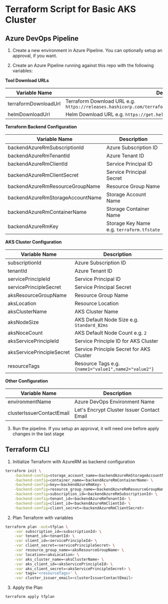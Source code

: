 # Terraform Script for Basic AKS Cluster

## Azure DevOps Pipeline

1. Create a new environment in Azure Pipeline. You can optionally setup an approval, if you want.

2. Create an Azure Pipeline running against this repo with the following variables:

**Tool Download URLs**

| Variable Name | Description |
| --- | --- |
| terraformDownloadUrl | Terraform Download URL e.g. `https://releases.hashicorp.com/terraform/0.12.24/terraform_0.12.24_linux_amd64.zip` |
| helmDownloadUrl | Helm Download URL e.g. `https://get.helm.sh/helm-v3.1.2-linux-amd64.tar.gz` |

**Terraform Backend Configuration**

| Variable Name | Description |
| --- | --- |
| backendAzureRmSubscriptionId | Azure Subscription ID |
| backendAzureRmTenantId | Azure Tenant ID |
| backendAzureRmClientId | Service Principal ID |
| backendAzureRmClientSecret | Service Principal Secret |
| backendAzureRmResourceGroupName | Resource Group Name |
| backendAzureRmStorageAccountName | Storage Account Name |
| backendAzureRmContainerName | Storage Container Name |
| backendAzureRmKey | Storage Key Name e.g. `terraform.tfstate` |

**AKS Cluster Configuration**

| Variable Name | Description |
| --- | --- |
| subscriptionId | Azure Subscription ID |
| tenantId | Azure Tenant ID |
| servicePrincipleId | Service Principal ID |
| servicePrincipleSecret | Service Principal Secret |
| aksResourceGroupName | Resource Group Name |
| aksLocation | Resource Location |
| aksClusterName | AKS Cluster Name |
| aksNodeSize | AKS Default Node Size e.g. `Standard_B2ms` |
| aksNoceCount | AKS Default Node Count e.g. `2` |
| aksServicePrincipleId | Service Principle ID for AKS Cluster |
| aksServicePrincipleSecret | Service Principle Secret for AKS Cluster |
| resourceTags | Resource Tags e.g. `{name1="value1",name2="value2"}` |

**Other Configuration**

| Variable Name | Description |
| --- | --- |
| environmentName | Azure DevOps Environment Name |
| clusterIssuerContactEmail | Let's Encrypt Cluster Issuer Contact Email |

3. Run the pipeline. If you setup an approval, it will need one before apply changes in the last stage

## Terraform CLI

1. Initialize Terraform with AzureRM as backend configuration

```sh
terraform init \
    -backend-config=storage_account_name=<backendAzureRmStorageAccountName> \
    -backend-config=container_name=<backendAzureRmContainerName> \
    -backend-config=key=<backendAzureRmKey> \
    -backend-config=resource_group_name=<backendAzureRmResourceGroupName> \
    -backend-config=subscription_id=<backendAzureRmSubscriptionId> \
    -backend-config=tenant_id=<backendAzureRmTenantId> \
    -backend-config=client_id=<backendAzureRmClientId> \
    -backend-config=client_secret=<backendAzureRmClientSecret>
```

2. Plan Terraform with variables

```sh
terraform plan -out=tfplan \
    -var subscription_id=<subscriptionId> \
    -var tenant_id=<tenantId> \
    -var client_id=<servicePrincipleId> \
    -var client_secret=<servicePrincipleSecret> \
    -var resource_group_name=<aksResourceGroupName> \
    -var location=<aksLocation> \
    -var aks_cluster_name=<aksClusterName> \
    -var aks_client_id=<aksServicePrincipleId> \
    -var aks_client_secret=<aksServicePrincipleSecret> \
    -var tags='<resourceTags>' \
    -var cluster_issuer_email=<clusterIssuerContactEmail>
```

3. Apply the Plan

```sh
terraform apply tfplan
```